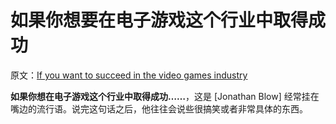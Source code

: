 # 如果你想要在电子游戏这个行业中取得成功

原文：[If you want to succeed in the video games industry](https://wiki.issarice.com/wiki/If_you_want_to_succeed_in_the_video_games_industry)

**如果你想在电子游戏这个行业中取得成功……**，这是 [Jonathan Blow] 经常挂在嘴边的流行语。说完这句话之后，他往往会说些很搞笑或者非常具体的东西。